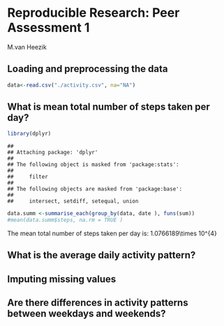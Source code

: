 # Reproducible Research: Peer Assessment 1
M.van Heezik

## Loading and preprocessing the data

```r
data<-read.csv("./activity.csv", na="NA")
```

## What is mean total number of steps taken per day?

```r
library(dplyr)
```

```
## 
## Attaching package: 'dplyr'
## 
## The following object is masked from 'package:stats':
## 
##     filter
## 
## The following objects are masked from 'package:base':
## 
##     intersect, setdiff, setequal, union
```

```r
data.summ <-summarise_each(group_by(data, date ), funs(sum))
#mean(data.summ$steps, na.rm = TRUE )
```
The mean total number of steps taken per day is: 1.0766189\times 10^{4}

## What is the average daily activity pattern?



## Imputing missing values



## Are there differences in activity patterns between weekdays and weekends?
